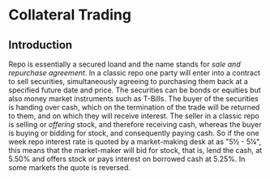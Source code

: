 # Collateral Trading

## Introduction

Repo is essentially a secured loand and the name stands for *sale and repurchase agreement*. 
In a classic repo one party will enter into a contract to sell securities, simultaneously agreeing to purchasing them back at a specified future date and price. The securities can be bonds or equities but also money market instruments such as T-Bills. The buyer of the securities is handing over cash, which on the termination of the trade will be returned to them, and on which they will receive interest.
The seller in a classic repo is selling or *offering* stock, and therefore receiving cash, whereas the buyer is buying or bidding for stock, and consequently paying cash. So if the one week repo interest rate is quoted by a market-making desk at as "5½ - 5¼", this means that the market-maker will bid for stock, that is, lend the cash, at 5.50% and offers stock or pays interest on borrowed cash at 5.25%. In some markets the quote is reversed.

